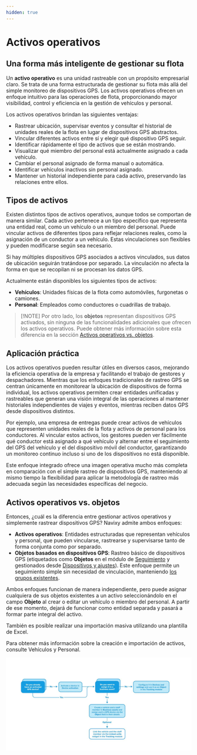 ```yaml
---
hidden: true
---
```


# Activos operativos

## Una forma más inteligente de gestionar su flota

Un **activo operativo** es una unidad rastreable con un propósito empresarial claro. Se trata de una forma estructurada de gestionar su flota más allá del simple monitoreo de dispositivos GPS. Los activos operativos ofrecen un enfoque intuitivo para las operaciones de flota, proporcionando mayor visibilidad, control y eficiencia en la gestión de vehículos y personal.

Los activos operativos brindan las siguientes ventajas:

* Rastrear ubicación, supervisar eventos y consultar el historial de unidades reales de la flota en lugar de dispositivos GPS abstractos.
* Vincular diferentes activos entre sí y elegir qué dispositivo GPS seguir.
* Identificar rápidamente el tipo de activos que se están mostrando.
* Visualizar qué miembro del personal está actualmente asignado a cada vehículo.
* Cambiar el personal asignado de forma manual o automática.
* Identificar vehículos inactivos sin personal asignado.
* Mantener un historial independiente para cada activo, preservando las relaciones entre ellos.

## Tipos de activos

Existen distintos tipos de activos operativos, aunque todos se comportan de manera similar. Cada activo pertenece a un tipo específico que representa una entidad real, como un vehículo o un miembro del personal. Puede vincular activos de diferentes tipos para reflejar relaciones reales, como la asignación de un conductor a un vehículo. Estas vinculaciones son flexibles y pueden modificarse según sea necesario.

Si hay múltiples dispositivos GPS asociados a activos vinculados, sus datos de ubicación seguirán tratándose por separado. La vinculación no afecta la forma en que se recopilan ni se procesan los datos GPS.

Actualmente están disponibles los siguientes tipos de activos:

* **Vehículos**: Unidades físicas de la flota como automóviles, furgonetas o camiones.
* **Personal**: Empleados como conductores o cuadrillas de trabajo.

> \[!NOTE] Por otro lado, los **objetos** representan dispositivos GPS activados, sin ninguna de las funcionalidades adicionales que ofrecen los activos operativos. Puede obtener más información sobre esta diferencia en la sección [Activos operativos vs. objetos](./#activos-vs-objetos).

## Aplicación práctica

Los activos operativos pueden resultar útiles en diversos casos, mejorando la eficiencia operativa de la empresa y facilitando el trabajo de gestores y despachadores. Mientras que los enfoques tradicionales de rastreo GPS se centran únicamente en monitorear la ubicación de dispositivos de forma individual, los activos operativos permiten crear entidades unificadas y rastreables que generan una visión integral de las operaciones al mantener historiales independientes de viajes y eventos, mientras reciben datos GPS desde dispositivos distintos.

Por ejemplo, una empresa de entregas puede crear activos de vehículos que representen unidades reales de la flota y activos de personal para los conductores. Al vincular estos activos, los gestores pueden ver fácilmente qué conductor está asignado a qué vehículo y alternar entre el seguimiento del GPS del vehículo y el del dispositivo móvil del conductor, garantizando un monitoreo continuo incluso si uno de los dispositivos no está disponible.

Este enfoque integrado ofrece una imagen operativa mucho más completa en comparación con el simple rastreo de dispositivos GPS, manteniendo al mismo tiempo la flexibilidad para aplicar la metodología de rastreo más adecuada según las necesidades específicas del negocio.

## Activos operativos vs. objetos

Entonces, ¿cuál es la diferencia entre gestionar activos operativos y simplemente rastrear dispositivos GPS? Navixy admite ambos enfoques:

* **Activos operativos**: Entidades estructuradas que representan vehículos y personal, que pueden vincularse, rastrearse y supervisarse tanto de forma conjunta como por separado.
* **Objetos basados en dispositivos GPS**: Rastreo básico de dispositivos GPS (etiquetados como **Objetos** en el módulo de [Seguimiento](../seguimiento/) y gestionados desde [Dispositivos y ajustes](../dispositivos-y-ajustes/)). Este enfoque permite un seguimiento simple sin necesidad de vinculación, manteniendo [los grupos existentes](https://squaregps.atlassian.net/wiki/spaces/UDOCES/pages/2922550740#grupos).

Ambos enfoques funcionan de manera independiente, pero puede asignar cualquiera de sus objetos existentes a un activo seleccionándolo en el campo **Objeto** al crear o editar un vehículo o miembro del personal. A partir de ese momento, dejará de funcionar como entidad separada y pasará a formar parte integral del activo.

También es posible realizar una importación masiva utilizando una plantilla de Excel.

Para obtener más información sobre la creación e importación de activos, consulte Vehículos y Personal.

![Creación de activos y objetos - mapa de decisiones](../attachments/Untitled-20250506-112426.jpg)
